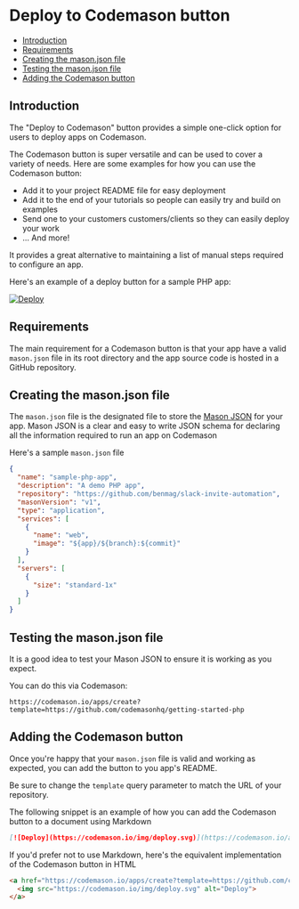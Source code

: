 # Deploy to Codemason button

- [Introduction](#introduction)
- [Requirements](#requirements)
- [Creating the mason.json file](#creating-the-mason-json-file)
- [Testing the mason.json file](#testing-the-mason-json-file)
- [Adding the Codemason button](#adding-the-codemason-button)


<a name="introduction"></a>
## Introduction

The "Deploy to Codemason" button provides a simple one-click option for users to deploy apps on Codemason.

The Codemason button is super versatile and can be used to cover a variety of needs. Here are some examples for how you can use the Codemason button:

* Add it to your project README file for easy deployment
* Add it to the end of your tutorials so people can easily try and build on examples
* Send one to your customers customers/clients so they can easily deploy your work
* ... And more!

It provides a great alternative to maintaining a list of manual steps required to configure an app.

Here's an example of a deploy button for a sample PHP app:

[![Deploy](https://codemason.io/img/deploy.svg)](https://codemason.io/apps/create?template=https://github.com/benmag/slack-invite-automation/)


<a name="requirements"></a>
## Requirements 
The main requirement for a Codemason button is that your app have a valid `mason.json` file in its root directory and the app source code is hosted in a GitHub repository.


<a name="creating-the-mason-json-file"></a>
## Creating the mason.json file
The `mason.json` file is the designated file to store the [Mason JSON](/docs/{{version}}/mason-json) for your app. 
Mason JSON is a clear and easy to write JSON schema for declaring all the information required to run an app on Codemason

Here's a sample `mason.json` file
```json
{
  "name": "sample-php-app",
  "description": "A demo PHP app",
  "repository": "https://github.com/benmag/slack-invite-automation",
  "masonVersion": "v1",
  "type": "application",
  "services": [
    {
      "name": "web",
      "image": "${app}/${branch}:${commit}"
    }
  ],
  "servers": [
    {
      "size": "standard-1x"
    }
  ]
}
```


<a name="testing-the-mason-json-file"></a>
## Testing the mason.json file
It is a good idea to test your Mason JSON to ensure it is working as you expect.

You can do this via Codemason:
```
https://codemason.io/apps/create?template=https://github.com/codemasonhq/getting-started-php
```


<a name="adding-the-codemason-button"></a>
## Adding the Codemason button
Once you're happy that your `mason.json` file is valid and working as expected, you can add the button to you app's README.

Be sure to change the `template` query parameter to match the URL of your repository.

The following snippet is an example of how you can add the Codemason button to a document using Markdown
```markdown
[![Deploy](https://codemason.io/img/deploy.svg)](https://codemason.io/apps/create?template=https://github.com/benmag/slack-invite-automation/)
```

If you'd prefer not to use Markdown, here's the equivalent implementation of the Codemason button in HTML
```html
<a href="https://codemason.io/apps/create?template=https://github.com/codemasonhq/getting-started-php">
  <img src="https://codemason.io/img/deploy.svg" alt="Deploy">
</a>
```

